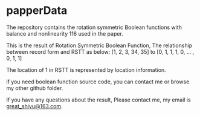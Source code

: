 # papperData
The repository  contains the rotation symmetric Boolean functions with balance and nonlinearity 116 used in the paper.

This is the result of Rotation Symmetric Boolean Function, The relationship between record form and RSTT as below: [1, 2, 3, 34, 35] to [0, 1, 1, 1, 0, ... , 0, 1, 1]

The location of 1 in RSTT is represented by location information.

if you need boolean function source code, you can contact me or browse my other github folder.

If you have any questions about the result, Please contact me, my email is great_shiyu@163.com.
